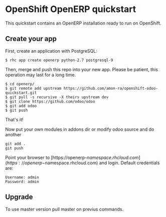 # OpenShift OpenERP quickstart

This quickstart contains an OpenERP installation ready to run on OpenShift.

## Create your app

First, create an application with PostgreSQL:

```
$ rhc app create openerp python-2.7 postgresql-9
```

Then, merge and push this repo into your new app. Please be patient, this operation may last for a long time.

```
$ cd openerp/
$ git remote add upstream https://github.com/amon-ra/openshift-odoo-quickstart.git
$ git pull -s recursive -X theirs upstream dev
$ git clone https://github.com/odoo/odoo
$ git add odoo
$ git push
```

That's it!

Now put your own modules in addons dir or modify odoo source and do another 
```
git add .
git push
```


Point your browser to [https://openerp-$namespace.rhcloud.com](https://openerp-$namespace.rhcloud.com) and login.
Default credentials are:

```
Username: admin
Password: admin
```

## Upgrade

To use master version pull master on previus commands.
